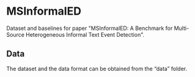 # MSInformalED
Dataset and baselines for paper "MSInformalED: A Benchmark for Multi-Source Heterogeneous Informal Text Event Detection".

## Data

The dataset and the data format can be obtained from the “data” folder.
